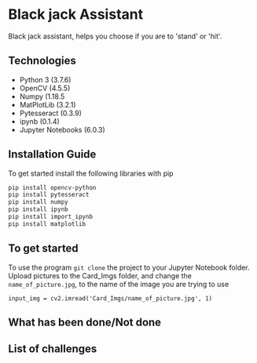 # Black jack Assistant

Black jack assistant, helps you choose if you are to 'stand' or 'hit'.


## Technologies
- Python 3 (3.7.6)
- OpenCV (4.5.5)
- Numpy (1.18.5
- MatPlotLib (3.2.1)
- Pytesseract (0.3.9)
- ipynb (0.1.4)
- Jupyter Notebooks (6.0.3)

## Installation Guide
To get started install the following libraries with pip
```sh
pip install opencv-python
pip install pytesseract
pip install numpy
pip install ipynb
pip install import_ipynb
pip install matplotlib
```

## To get started
To use the program ```git clone``` the project to your Jupyter Notebook folder.
Upload pictures to the Card_Imgs folder, and change the ```name_of_picture.jpg```, to the name of the image you are trying to use

```input_img = cv2.imread('Card_Imgs/name_of_picture.jpg', 1)```

## What has been done/Not done


## List of challenges
